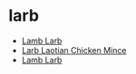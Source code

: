 # larb

 * [Lamb Larb](../../index/l/lamb-larb.json)
 * [Larb   Laotian Chicken Mince](../../index/l/larb---laotian-chicken-mince.json)
 * [Lamb Larb](../../index/l/lamb-larb.json)
